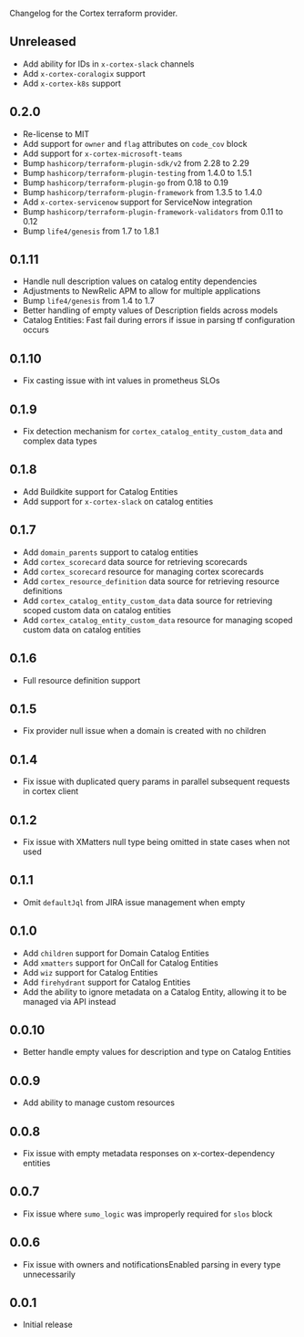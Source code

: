 Changelog for the Cortex terraform provider.

## Unreleased

* Add ability for IDs in `x-cortex-slack` channels
* Add `x-cortex-coralogix` support
* Add `x-cortex-k8s` support

## 0.2.0

* Re-license to MIT
* Add support for `owner` and `flag` attributes on `code_cov` block
* Add support for `x-cortex-microsoft-teams`
* Bump `hashicorp/terraform-plugin-sdk/v2` from 2.28 to 2.29
* Bump `hashicorp/terraform-plugin-testing` from 1.4.0 to 1.5.1
* Bump `hashicorp/terraform-plugin-go` from 0.18 to 0.19
* Bump `hashicorp/terraform-plugin-framework` from 1.3.5 to 1.4.0
* Add `x-cortex-servicenow` support for ServiceNow integration
* Bump `hashicorp/terraform-plugin-framework-validators` from 0.11 to 0.12
* Bump `life4/genesis` from 1.7 to 1.8.1

## 0.1.11

* Handle null description values on catalog entity dependencies 
* Adjustments to NewRelic APM to allow for multiple applications
* Bump `life4/genesis` from 1.4 to 1.7
* Better handling of empty values of Description fields across models
* Catalog Entities: Fast fail during errors if issue in parsing tf configuration occurs

## 0.1.10

* Fix casting issue with int values in prometheus SLOs

## 0.1.9

* Fix detection mechanism for `cortex_catalog_entity_custom_data` and complex data types

## 0.1.8

* Add Buildkite support for Catalog Entities
* Add support for `x-cortex-slack` on catalog entities

## 0.1.7

* Add `domain_parents` support to catalog entities
* Add `cortex_scorecard` data source for retrieving scorecards
* Add `cortex_scorecard` resource for managing cortex scorecards
* Add `cortex_resource_definition` data source for retrieving resource definitions
* Add `cortex_catalog_entity_custom_data` data source for retrieving scoped custom data on catalog entities
* Add `cortex_catalog_entity_custom_data` resource for managing scoped custom data on catalog entities

## 0.1.6

* Full resource definition support

## 0.1.5

* Fix provider null issue when a domain is created with no children

## 0.1.4

* Fix issue with duplicated query params in parallel subsequent requests in cortex client

## 0.1.2

* Fix issue with XMatters null type being omitted in state cases when not used

## 0.1.1

* Omit `defaultJql` from JIRA issue management when empty

## 0.1.0

* Add `children` support for Domain Catalog Entities
* Add `xmatters` support for OnCall for Catalog Entities
* Add `wiz` support for Catalog Entities
* Add `firehydrant` support for Catalog Entities
* Add the ability to ignore metadata on a Catalog Entity, allowing it to be managed via API instead

## 0.0.10

* Better handle empty values for description and type on Catalog Entities

## 0.0.9

* Add ability to manage custom resources
 
## 0.0.8

* Fix issue with empty metadata responses on x-cortex-dependency entities

## 0.0.7

* Fix issue where `sumo_logic` was improperly required for `slos` block

## 0.0.6

* Fix issue with owners and notificationsEnabled parsing in every type unnecessarily

## 0.0.1

* Initial release
